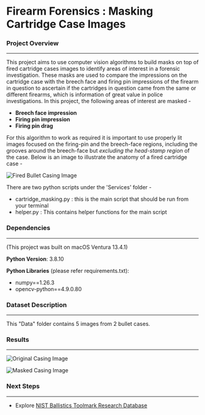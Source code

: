 # Firearm Forensics : Masking Cartridge Case Images

### Project Overview
---
This project aims to use computer vision algorithms to build masks on top of fired cartridge cases images to identify areas of interest in a forensic investigation. These masks are used to compare the impressions on the cartridge case with the breech face and firing pin impressions of the firearm in question to ascertain if the cartridges in question came from the same or different firearms, which is information of great value in police investigations. 
In this project, the following areas of interest are masked -

- **Breech face impression**
- **Firing pin impression**
- **Firing pin drag**

For this algorithm to work as required it is important to use properly lit images focused on the firing-pin and the breech-face regions, including the grooves around the breech-face but *excluding the head-stamp region* of the case. Below is an image to illustrate the anatomy of a fired cartridge case -

![Fired Bullet Casing Image](https://github.com/SonalKiran/FirearmForensics-MaskingCartridgeCaseImages/resources/bullet_casing.jpg)


There are two python scripts under the 'Services' folder -

- cartridge_masking.py : this is the main script that should be run from your terminal
- helper.py : This contains helper functions for the main script


### Dependencies
---
(This project was built on macOS Ventura 13.4.1)

**Python Version**: 3.8.10

**Python Libraries** (please refer requirements.txt):
- numpy==1.26.3
- opencv-python==4.9.0.80


### Dataset Description
---
This "Data" folder contains 5 images from 2 bullet cases.


### Results
---

![Original Casing Image](https://github.com/SonalKiran/FirearmForensics-MaskingCartridgeCaseImages/data/o_1.jpg)


![Masked Casing Image](https://github.com/SonalKiran/FirearmForensics-MaskingCartridgeCaseImages/data/masked_images/masked_o_1.jpg)


### Next Steps
---
- Explore [NIST Ballistics Toolmark Research Database](https://tsapps.nist.gov/NRBTD/Studies/Studies/Details/a023199a-b9f3-4a1a-89e8-c94054a7cf61)






